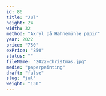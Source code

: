 ```yaml
---
id: 86
title: "Jul"
height: 24
width: 32
method: "Akryl på Hahnemühle papir"
year: 2022
price: "750"
exPrice: "850"
status: ""
fileName: "2022-christmas.jpg"
medie: "paperpainting"
draft: "false"
slug: "jul"
weight: "130"
---
```

